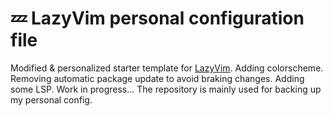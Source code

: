 # 💤 LazyVim personal configuration file

Modified & personalized starter template for [LazyVim](https://github.com/LazyVim/LazyVim).
Adding colorscheme.
Removing automatic package update to avoid braking changes.
Adding some LSP.
Work in progress... The repository is mainly used for backing up my personal config.
